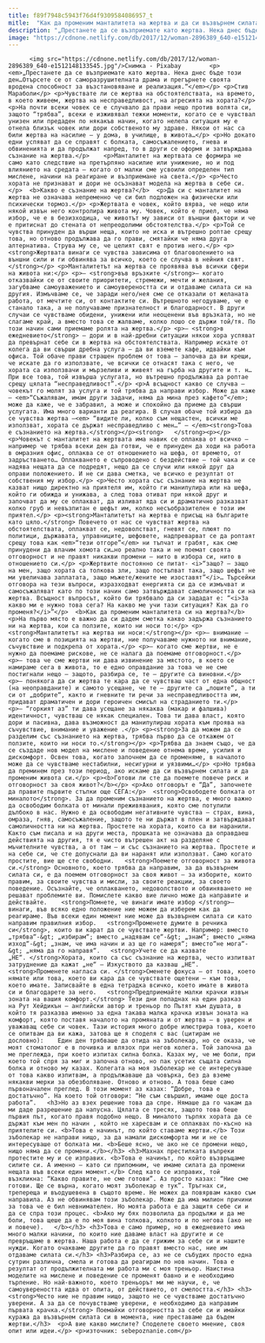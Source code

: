 ```yaml
---
title: f89f7948c5943f76d4f9309584086957_t
mitle:  "Как да променим манталитета на жертва и да си възвърнем силата?"
description: "„Престанете да се възприемате като жертва. Нека днес бъде този ден…Отърсете се от саморазрушителната драма и прегърнете своята вродена способност за възстановяване и реализация.“ Стив Мараболи Чувствате ли се жертва на обстоятелствата, на времето, в което живеем, жертва на несправедливост, на агресията на хората? На почти всеки човек се е случвало да прави нещо против …"
image: "https://cdnone.netlify.com/db/2017/12/woman-2896389_640-e1512148133545.jpg"
---
```


          <img src="https://cdnone.netlify.com/db/2017/12/woman-2896389_640-e1512148133545.jpg"/>Снимка - Pixabay        <p><em>„Престанете да се възприемате като жертва. Нека днес бъде този ден…Отърсете се от саморазрушителната драма и прегърнете своята вродена способност за възстановяване и реализация.“</em></p> <p>Стив Мараболи</p> <p>Чувствате ли се жертва на обстоятелствата, на времето, в което живеем, жертва на несправедливост, на агресията на хората?</p> <p>На почти всеки човек се е случвало да прави нещо против волята си, защото “трябва”, всеки е изживявал тежки моменти, когато се е чувствал унизен или предаден по някакъв начин, когато нелепа ситуация му е отнела близък човек или дори собственото му здраве. Някои от нас са били жертва на насилие – у дома, в училище, в живота…</p> <p>Но докато едни успяват да се справят с болката, самосъжалението, гнева и обвиненията и да продължат напред, то в други се оформя и затвърждава съзнание на жертва.</p>    <p>Манталитет на жертвата се формира не само като следствие на претърпяно насилие или унижение, но и под влиянието на средата – когато от малки сме усвоили определен тип мислене, начини на реагиране и възприемане на света.</p> <p>Често хората не признават и дори не осъзнават модела на жертва в себе си.</p>  <b>Какво е съзнание на жертва?</b>  <p>Да си с манталитет на жертва не означава непременно че си бил подложен на физически или психически тормоз.</p> <p>Жертвата е човек, който вярва, че нещо или някой извън него контролира живота му. Човек, който е приел, че няма избор, че е в безизходица, че животът му зависи от външни фактори и че е притиснат до стената от непреодолими обстоятелства.</p> <p>Той се чувства принуден да върши неща, които не иска и вътрешно роптае срещу това, но отново продължава да го прави, смятайки че няма друга алтернатива. Струва му се, че целият свят е против него.</p> <p><strong>Жертвата винаги се чувства зависима от благоволението на външни сили и ги обвинява за всичко, което се случва в нейния свят.</strong></p> <p>Mанталитетът на жертва се проявява във всички сфери на живота ни:</p> <p>– <strong>във връзките </strong>– когато отказвайки се от своите приоритети, стремежи, мечти и желания, загубваме самоуважението и самоувереността си и отдаваме силата си на другия. Измъчваме се, че заради него/нея сме се отказали от желаната работа, от мечтите си, от контактите си. Вътрешното негодуваме, че е станало така, а не получаваме признателност и благодарност. В други случаи се чувстваме обидени, унижени или неоценени във връзката, но не слагаме край, а вместо това се жалваме, колко лошо се държи той/тя. По този начин сами приемаме ролята на жертва.</p> <p>– <strong>в ежедневието</strong> – дори и в най-дребни ситуации някои хора успяват да превърнат себе си в жертва на обстоятелствата. Например искате от колега да ви свърши дребна услуга – да ви вземете кафе, идвайки към офиса. Той обаче прави страшен проблем от това – започва да ви крещи, че искате да го използвате, че всички се отнасят така с него, че хората са използвачи и мързеливи и живеят на гърба на другите и т. н… При все това, той извърша услугата, но вътрешно продължава да роптае срещу цялата “несправедливост”.</p> <p>А всъщност какво се случва – човекът го молят за услуга и той трябва да направи избор. Може да каже – <em>“Съжалявам, имам други задачи, няма да мина през кафето”</em>; може да каже, че е забравил, а може и спокойно да приеме да свърши услугата. Има много варианти да реагира. В случая обаче той избира да се чувства жертва –<em> “видите ли, колко съм нещастен, всички ме използват, хората се държат несправедливо с мен…” – </em><strong>Това е съзнанието на жертва.</strong></p><strong>   </strong><p></p> <p>Човекът с манталитет на жертвата има навик се оплаква от всичко – например че трябва всеки ден да готви, че е принуден да ходи на работа в омразния офис, оплаква се от отношението на шефа, от времето, от задръстването… Оплакването е съпроводено с бездействие – той чака и се надява нещата да се подредят, нещо да се случи или някой друг да оправи положението. И не си дава сметка, че всичко е резултат от собствения му избор.</p> <p>Често хората със съзнание на жертва не казват нищо директно на приятеля им, който ги манипулира или на шефа, който ги обижда и унижава, а след това отиват при някой друг и започват да му се оплакват, да изливат яда си и драматично разказват колко груб и невъзпитан е шефът им, колко несъобразителен е този им приятел.</p> <p><strong>Манталитетът на жертва е присъщ на българите като цяло.</strong> Повечето от нас се чувстват жертва на обстоятелствата, оплакват се, недоволстват, гневят се, плюят по политици, държавата, управниците, шефовете, надпреварват се да роптаят срещу това как <em>“тези отгоре”</em> ни тъпчат и грабят, как сме принудени да влачим хомота си…но реално така и не поемат своята отговорност и не правят никакви промени – нито в избора си, нито в отношението си.</p> <p>Жертвите постоянно се питат- <i>“защо? – защо на мен, защо хората са толкова зли, защо постъпват така, защо шефът не ми увеличава заплатата, защо мъжете/жените ме изоставят”</i>… Търсейки отговора на тези въпроси, изразходват енергията си да се измъчват и самосъжаляват като по този начин само затвърждават самоличността си на жертва. Всъщност въпросът, който би трябвало да си зададат е: “<i>За какво ми е нужно това сега? На какво ме учи тази ситуация? Как да го променя?</i>”</p>  <b>Как да променим манталитета си на жертва?</b>  <p>На първо място е важно да си дадем сметка какво задържа съзнанието ни на жертва, кои са ползите, които ни носи то:</p> <p><strong>Манталитетът на жертва ни носи:</strong></p> <p>– внимание – когато сме в позицията на жертви, ние получаваме нужното ни внимание, съчувствие и подкрепа от хората.</p> <p>– когато сме жертви, не е нужно да поемаме рискове, не се налага да поемаме отговорност.</p> <p>– това че сме жертви ни дава извинение за мястото, в което се намираме сега в живота, то е едно оправдание за това че не сме постигнали нещо – защото, разбира се, те – другите са виновни.</p> <p>– понякога да си жертва те кара да се чувстваш част от една общност (на неоправданите) и самото усещане, че те – другите са „лошите“, а ти си от „добрите“, както и гневните ти речи за несправедливостта им, придават драматичен и дори героичен смисъл на страданието ти.</p>    <p>– “горкият аз” ти дава усещане за някаква (макар и фалшива) идентичност, чувстваш се някак специален. Това ти дава власт, която дори и пасивна, дава възможност да манипулираш хората към проява на съ­чувствие, внимание и уважение .</p> <p><strong>За да можем да се разделим със съзнанието на жертва, трябва първо да се откажем от ползите, които ни носи то.</strong></p> <p>Трябва да знаем също, че да се създаде нов модел на мислене и поведение отнема време, усилия и дискомфорт. Освен това, когато започнем да се променяме, в началото може да се чувстваме нестабилни, несигурни и уязвими…</p> <p>Но трябва да преминем през този период, ако искаме да си възвърнем силата и да променим живота си.</p> <p><b>Готови ли сте да поемете повече риск и отговорност за своя живот?</b></p> <p>Ако отговорът е “Да”, започнете да правите първите стъпки още СЕГА:</p>  <strong>Освободете болката от миналото</strong>. За да променим съзнанието на жертва, е много важно да освободим болката от минали преживявания, която сме потулили дълбоко в нас. Нужно е да освободим негативните чувства – страх, вина, омраза, гняв, самосъжаление, защото те ни държат в плен и затвърждават самоличността ни на жертва. Простете на хората, които са ви наранили. Както съм писала и на други места, прошката не означава да оправдаеш действията на другия, тя е чисто вътрешен акт на разделяне с мъчителните чувства, а от там – и със съзнанието на жертва. Простете и на себе си, че сте допуснали да ви наранят или използват. Само когато простите, вие ще сте свободни.   <strong>Поемете отговорност за живота си.</strong> Основното, което трябва да направим, за да възвърнем силата си, е да поемем отговорност за своя живот – за изборите, които правим, за своите чувства и мисли, за своите реакции, за своето поведение. Осъзнайте, че оплакването, недоволството и обвиняването не решават проблемите ви. Помислете какво вие лично може да направите и действайте.    <strong>Помнете, че винаги имате избор </strong>– винаги, във всяко едно положение ние можем да изберем как да реагираме. Във всеки един момент ние може да възвърнем силата си като направим правилния избор.   <strong>Променете думите в речника си</strong>, които ви карат да се чувствате жертви. Например: вместо „трябва“-&gt; „избирам“; вместо „надявам се“-&gt; „знам“; вместо „няма изход“-&gt; „знам, че има начин и аз ще го намеря“; вместо“не мога“-&gt; „няма да го направя“.   <strong>Учете се да казвате „НЕ“. </strong>Хората, които са със съзнание на жертва, често изпитват затруднение да кажат „не“ – Изкуството да казваш „НЕ“.   <strong>Променете нагласа си. </strong>Сменете фокуса – от това, което нямате или това, което ви кара да се чувствате ощетени – към това, което имате. Записвайте в една тетрадка всичко, което имате в живота си и благодарете за него.   <strong>Предприемайте малки крачки извън зоната на вашия комфорт.</strong> Тези дни попаднах на един разказ на Рут Хейдикън – английски автор и треньор по Пътят към душата, в който тя разказва именно за една такава малка крачка извън зоната на комфорт, която поставя началото на промяната и от жертва – в уверен и уважаващ себе си човек. Тази история много добре илюстрира това, което се опитвам да ви кажа, затова ще я споделя с вас (цитирам не дословно):    Един ден трябваше да отида на зъболекар, но се оказа, че моят стоматолог е в почивка и влязох при негов колега. Той започна да ме преглежда, при което изпитах силна болка. Казах му, че ме боли, при което той спря за миг и започна отново, но пак усетих същата силна болка и отново му казах. Колегата на моя зъболекар не се интересуваше от това какво изпитвам, а продължаваше да човърка, без да вземе някакви мерки за обезболяване. Отново и отново. А това беше само първоначален преглед. В този момент аз казах: “Добре, това е достатъчно”. На което той отговори: “Не съм свършил, имаме още доста работа”.   <h3>Но аз взех решение това да спре. Нямаше да го чакам да ми даде разрешение да напусна. Цялата се тресях, защото това беше първия път, когато правя подобно нещо. В миналото търпях хората да се държат към мен по начин , който не харесвам и се оплаквах по-късно на приятелите си. <b>Това е начинът, по който ставаме жертви.</b> Този зъболекар не направи нищо, за да намали дискомфорта ми и не се интересуваше от болката ми. <b>Беше ясно, че ако не се промени нещо, нищо няма да се промени.</b></h3> <h3>Махнах престилката въпреки протестите му и се изправих. <b>Това е начинът, по който възвръщаме силите си. А именно – като си припомним, че имаме силата да промени нещата във всеки един момент.</b> След като се изправих, той възкликна: “Какво правите, не сме готови”. Аз просто казах: “Ние сме готови. Ще се върна, когато моят зъболекар е тук”. Тръгнах си, трепереща и въодушевена в същото време. Не можех да повярвам какво съм направила. Аз не обвинявам този зъболекар. Може да има милион причини за това че е бил невнимателен. Но моята работа е да защитя себе си и да се спра този процес. <b>Ако му бях позволила да продължи и да ме боли, това щеше да е по моя вина толкова, колкото и по негова (ако не и повече).   </b></h3> <h3>Това е само пример, но в ежедневието има много малки начини, по които ние даваме власт на другите и се превръщаме в жертва. Наша работа е да се грижим за себе си и нашите нужди. Когато очакваме другите да го правят вместо нас, ние им отдаваме силата си.</h3> <h3>Разбира се, аз не се събудих просто една сутрин различна, смела и готова да реагирам по нов начин. Това е резултат от продължителната ми работа ми с моя треньор. Наистина моделите на мислене и поведение се променят бавно и е необходимо търпение. Но най-важното, което треньорът ми ме научи, е, че самоувереността идва от опита, от действието, от смелостта.</h3> <h3><strong>Често ние не правим нищо, защото не се чувстваме достатъчно уверени. А за да се почувстваме уверени, е необходимо да направим първата крачка.</strong> Поемайки отговорността за себе си и имайки куража да възвърнем силата си в момента, ние преставаме да бъдем жертви.</h3>  <p>А вие какво мислите? Споделете своето мнение, своя опит или идеи.</p> <p>източник: sebepoznanie.com</p>        